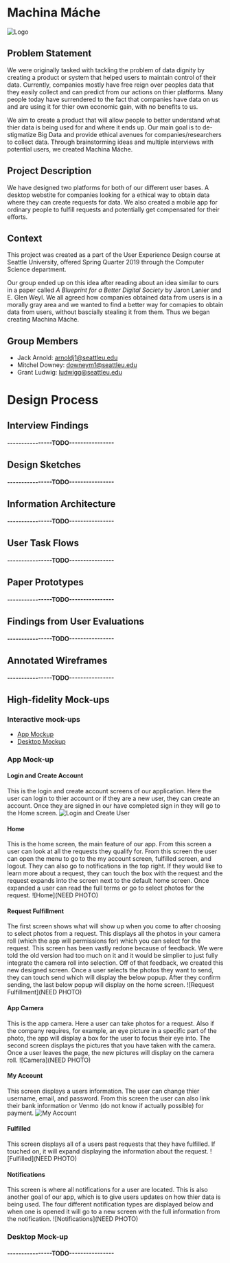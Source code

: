 # Machina Máche
![Logo](MachinaMache.png)

## Problem Statement
We were originally tasked with tackling the problem of data dignity by creating a product or system that helped users to maintain control of their data. Currently, companies mostly have free reign over peoples data that they easily collect and can predict from our actions on thier platforms. Many people today have surrendered to the fact that companies have data on us and are using it for thier own economic gain, with no benefits to us.

We aim to create a product that will allow people to better understand what thier data is being used for and where it ends up. Our main goal is to de-stigmatize Big Data and provide ethical avenues for companies/researchers to collect data. Through brainstorming ideas and multiple interviews with potential users, we created Machina Máche.

## Project Description
We have designed two platforms for both of our different user bases. A desktop webstite for companies looking for a ethical way to obtain data where they can create requests for data. We also created a mobile app for ordinary people to fulfill requests and potentially get compensated for their efforts.

## Context
This project was created as a part of the User Experience Design course at Seattle University, offered Spring Quarter 2019 through the Computer Science department.

Our group ended up on this idea after reading about an idea similar to ours in a paper called *A Blueprint for a Better Digital Society* by Jaron Lanier and E. Glen Weyl. We all agreed how companies obtained data from users is in a morally gray area and we wanted to find a better way for comapies to obtain data from users, without bascially stealing it from them. Thus we began creating Machina Máche.

## Group Members
- Jack Arnold: arnoldj1@seattleu.edu
- Mitchel Downey: downeym1@seattleu.edu
- Grant Ludwig: ludwigg@seattleu.edu

# Design Process
## Interview Findings
#### ----------------TODO----------------

## Design Sketches
#### ----------------TODO----------------

## Information Architecture
#### ----------------TODO----------------

## User Task Flows
#### ----------------TODO----------------

## Paper Prototypes
#### ----------------TODO----------------

## Findings from User Evaluations
#### ----------------TODO----------------

## Annotated Wireframes
#### ----------------TODO----------------

## High-fidelity Mock-ups
### Interactive mock-ups
- [App Mockup](https://pr.to/NG1HA6/)
- [Desktop Mockup](----------------TODO----------------)

### App Mock-up
#### Login and Create Account
This is the login and create account screens of our application. Here the user can login to thier account or if they are a new user, they can create an account. Once they are signed in our have completed sign in they will go to the Home screen.
![Login and Create User](Hifi/App/LoginCreate.png)

#### Home
This is the home screen, the main feature of our app. From this screen a user can look at all the requests they qualify for. From this screen the user can open the menu to go to the my account screen, fulfilled screen, and logout. They can also go to notifications in the top right. If they would like to learn more about a request, they can touch the box with the request and the request expands into the screen next to the default home screen. Once expanded a user can read the full terms or go to select photos for the request.
![Home](NEED PHOTO)

#### Request Fulfillment
The first screen shows what will show up when you come to after choosing to select photos from a request. This displays all the photos in your camera roll (which the app will permissions for) which you can select for the request. This screen has been vastly redone because of feedback. We were told the old version had too much on it and it would be simplier to just fully integrate the camera roll into selection. Off of that feedback, we created this new designed screen. Once a user selects the photos they want to send, they can touch send which will display the below popup. After they confirm sending, the last below popup will display on the home screen.
![Request Fulfillment](NEED PHOTO)

#### App Camera
This is the app camera. Here a user can take photos for a request. Also if the company requires, for example, an eye picture in a specific part of the photo, the app will display a box for the user to focus their eye into. The second screen displays the pictures that you have taken with the camera. Once a user leaves the page, the new pictures will display on the camera roll.
![Camera](NEED PHOTO)

#### My Account
This screen displays a users information. The user can change thier username, email, and password. From this screen the user can also link their bank information or Venmo (do not know if actually possible) for payment.
![My Account](Hifi/App/MyAccount.png)

#### Fulfilled
This screen displays all of a users past requests that they have fulfilled. If touched on, it will expand displaying the information about the request.
![Fulfilled](NEED PHOTO)

#### Notifications
This screen is where all notifications for a user are located. This is also another goal of our app, which is to give users updates on how thier data is being used. The four different notification types are displayed below and when one is opened it will go to a new screen with the full information from the notification.
![Notifications](NEED PHOTO)

### Desktop Mock-up
#### ----------------TODO----------------
